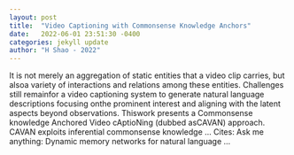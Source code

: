 ```yaml
---
layout: post
title:  "Video Captioning with Commonsense Knowledge Anchors"
date:   2022-06-01 23:51:30 -0400
categories: jekyll update
author: "H Shao - 2022"
---
```

It is not merely an aggregation of static entities that a video clip carries, but alsoa variety of interactions and relations among these entities. Challenges still remainfor a video captioning system to generate natural language descriptions focusing onthe prominent interest and aligning with the latent aspects beyond observations. Thiswork presents a Commonsense knowledge Anchored Video cAptioNing (dubbed asCAVAN) approach. CAVAN exploits inferential commonsense knowledge … Cites: ‪Ask me anything: Dynamic memory networks for natural language …‬